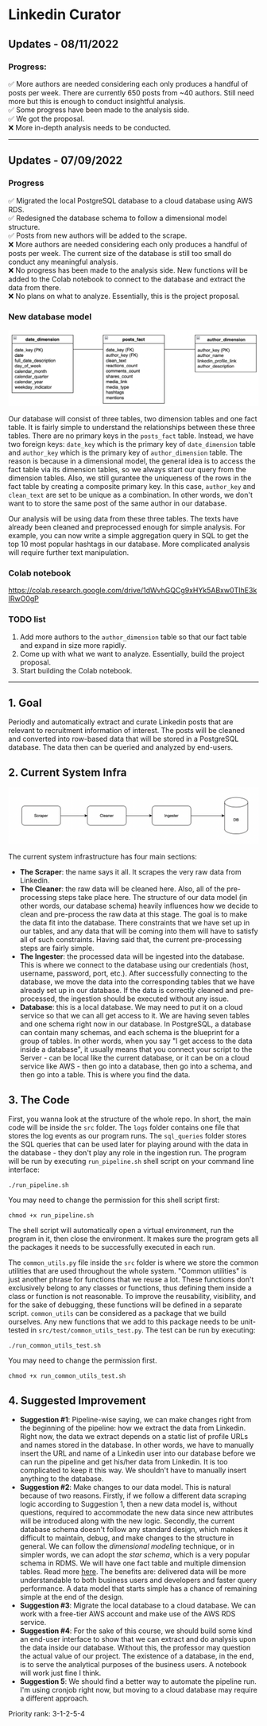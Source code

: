 # Linkedin Curator

## Updates - 08/11/2022

### Progress:
✅ More authors are needed considering each only produces a handful of posts per week. There are currently 650 posts from ~40 authors. Still need more but this is enough to conduct insightful analysis.\
✅ Some progress have been made to the analysis side.\
✅ We got the proposal.\
:x: More in-depth analysis needs to be conducted.

---

## Updates - 07/09/2022

### Progress
:white_check_mark: Migrated the local PostgreSQL database to a cloud database using AWS RDS.\
:white_check_mark: Redesigned the database schema to follow a dimensional model structure.\
:white_check_mark: Posts from new authors will be added to the scrape.\
:x: More authors are needed considering each only produces a handful of posts per week. The current size of the database is still too small do conduct any meaningful analysis.\
:x: No progress has been made to the analysis side. New functions will be added to the Colab notebook to connect to the database and extract the data from there.\
:x: No plans on what to analyze. Essentially, this is the project proposal.

### New database model

![database_schema](./images/database_schema.png)

Our database will consist of three tables, two dimension tables and one fact table. It is fairly simple to understand the relationships between these three tables. There are no primary keys in the `posts_fact` table. Instead, we have two foreign keys: `date_key` which is the primary key of `date_dimension` table and `author_key` which is the primary key of `author_dimension` table. The reason is because in a dimensional model, the general idea is to access the fact table via its dimension tables, so we always start our query from the dimension tables. Also, we still gurantee the uniqueness of the rows in the fact table by creating a composite primary key. In this case, `author_key` and `clean_text` are set to be unique as a combination. In other words, we don't want to to store the same post of the same author in our database.

Our analysis will be using data from these three tables. The texts have already been cleaned and preprocessed enough for simple analysis. For example, you can now write a simple aggregation query in SQL to get the top 10 most popular hashtags in our database. More complicated analysis will require further text manipulation.

### Colab notebook
https://colab.research.google.com/drive/1dWvhGQCg9xHYk5ABxw0TIhE3kIRwO0gP

### TODO list
1. Add more authors to the `author_dimension` table so that our fact table and expand in size more rapidly.
2. Come up with what we want to analyze. Essentially, build the project proposal.
3. Start building the Colab notebook.

---

## 1. Goal
Periodly and automatically extract and curate Linkedin posts that are relevant to recruitment information of interest. The posts will be cleaned and converted into row-based data that will be stored in a PostgreSQL database. The data then can be queried and analyzed by end-users.

## 2. Current System Infra

![Before](./images/system_infra.png)

The current system infrastructure has four main sections:
- **The Scraper**: the name says it all. It scrapes the very raw data from Linkedin.
- **The Cleaner**: the raw data will be cleaned here. Also, all of the pre-processing steps take place here. The structure of our data model (in other words, our database schema) heavily influences how we decide to clean and pre-process the raw data at this stage. The goal is to make the data fit into the database. There constraints that we have set up in our tables, and any data that will be coming into them will have to satisfy all of such constraints. Having said that, the current pre-processing steps are fairly simple.
- **The Ingester**: the processed data will be ingested into the database. This is where we connect to the database using our credentials (host, username, password, port, etc.). After successfully connecting to the database, we move the data into the corresponding tables that we have already set up in our database. If the data is correctly cleaned and pre-processed, the ingestion should be executed without any issue.
- **Database**: this is a local database. We may need to put it on a cloud service so that we can all get access to it. We are having seven tables and one schema right now in our database. In PostgreSQL, a database can contain many schemas, and each schema is the blueprint for a group of tables. In other words, when you say "I get access to the data inside a database", it usually means that you connect your script to the Server - can be local like the current database, or it can be on a cloud service like AWS - then go into a database, then go into a schema, and then go into a table. This is where you find the data. 

## 3. The Code
First, you wanna look at the structure of the whole repo. In short, the main code will be inside the `src` folder. The `logs` folder contains one file that stores the log events as our program runs. The `sql_queries` folder stores the SQL queries that can be used later for playing around with the data in the database - they don't play any role in the ingestion run. The program will be run by executing `run_pipeline.sh` shell script on your command line interface:

```
./run_pipeline.sh
```

You may need to change the permission for this shell script first:

```
chmod +x run_pipeline.sh
```

The shell script will automatically open a virtual environment, run the program in it, then close the environment. It makes sure the program gets all the packages it needs to be successfully executed in each run.

The `common_utils.py` file inside the `src` folder is where we store the common utilities that are used throughout the whole system. "Common utilities" is just another phrase for functions that we reuse a lot. These functions don't exclusively belong to any classes or functions, thus defining them inside a class or function is not reasonable. To improve the reusability, visibility, and for the sake of debugging, these functions will be defined in a separate script. `common_utils` can be considered as a package that we build ourselves. Any new functions that we add to this package needs to be unit-tested in `src/test/common_utils_test.py`. The test can be run by executing:

```
./run_common_utils_test.sh
```

You may need to change the permission first.

```
chmod +x run_common_utils_test.sh
```

## 4. Suggested Improvement
- **Suggestion #1**: Pipeline-wise saying, we can make changes right from the beginning of the pipeline: how we extract the data from Linkedin. Right now, the data we extract depends on a static list of profile URLs and names stored in the database. In other words, we have to manually insert the URL and name of a Linkedin user into our database before we can run the pipeline and get his/her data from Linkedin. It is too complicated to keep it this way. We shouldn't have to manually insert anything to the database.
- **Suggestion #2**: Make changes to our data model. This is natural because of two reasons. Firstly, if we follow a different data scraping logic according to Suggestion 1, then a new data model is, without questions, required to accommodate the new data since new attributes will be introduced along with the new logic. Secondly, the current database schema doesn't follow any standard design, which makes it difficult to maintain, debug, and make changes to the structure in general. We can follow the *dimensional modeling* technique, or in simpler words, we can adopt the *star schema*, which is a very popular schema in RDMS. We will have one fact table and multiple dimension tables. Read more [here](https://stackoverflow.com/questions/20036905/difference-between-fact-table-and-dimension-table). The benefits are: delivered data will be more understandable to both business users and developers and faster query performance. A data model that starts simple has a chance of remaining simple at the end of the design.
- **Suggestion #3**: Migrate the local database to a cloud database. We can work with a free-tier AWS account and make use of the AWS RDS service.
- **Suggestion #4**: For the sake of this course, we should build some kind an end-user interface to show that we can extract and do analysis upon the data inside our database. Without this, the professor may question the actual value of our project. The existence of a database, in the end, is to serve the analytical purposes of the business users. A notebook will work just fine I think.
- **Suggestion 5**: We should find a better way to automate the pipeline run. I'm using cronjob right now, but moving to a cloud database may require a different approach.


Priority rank: 3-1-2-5-4
